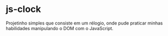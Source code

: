 # js-clock
Projetinho simples que consiste em um rélogio, onde pude praticar minhas habilidades manipulando o DOM com o JavaScript.

